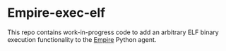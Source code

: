 # Empire-exec-elf
This repo contains work-in-progress code to add an arbitrary ELF binary execution functionality to the [Empire](https://github.com/BC-SECURITY/Empire) Python agent.
